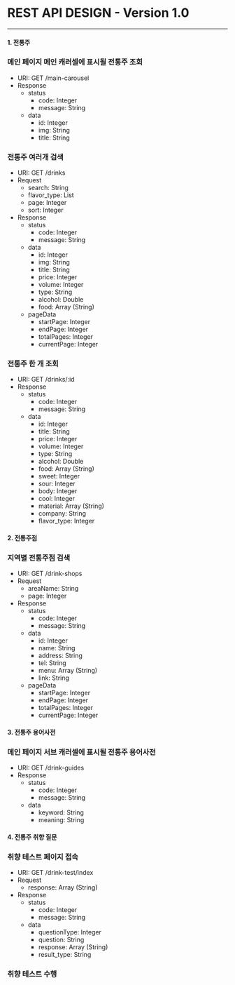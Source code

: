 # REST API DESIGN - Version 1.0

---

#### 1. 전통주
### 메인 페이지 메인 캐러셀에 표시될 전통주 조회

- URI: GET /main-carousel
- Response
  - status
    - code: Integer
    - message: String
  - data
    - id: Integer
    - img: String
    - title: String

### 전통주 여러개 검색

- URI: GET /drinks
- Request
  - search: String
  - flavor_type: List<Integer>
  - page: Integer
  - sort: Integer
- Response
  - status
    - code: Integer
    - message: String
  - data
    - id: Integer
    - img: String
    - title: String
    - price: Integer
    - volume: Integer
    - type: String
    - alcohol: Double
    - food: Array (String)
  - pageData
    - startPage: Integer
    - endPage: Integer
    - totalPages: Integer
    - currentPage: Integer

### 전통주 한 개 조회

- URI: GET /drinks/:id
- Response
  - status
    - code: Integer
    - message: String
  - data
    - id: Integer
    - title: String
    - price: Integer
    - volume: Integer
    - type: String
    - alcohol: Double
    - food: Array (String)
    - sweet: Integer
    - sour: Integer
    - body: Integer
    - cool: Integer
    - material: Array (String)
    - company: String
    - flavor_type: Integer

#### 2. 전통주점
### 지역별 전통주점 검색

- URI: GET /drink-shops
- Request
  - areaName: String
  - page: Integer
- Response
  - status
    - code: Integer
    - message: String
  - data
    - id: Integer
    - name: String
    - address: String
    - tel: String
    - menu: Array (String)
    - link: String
  - pageData
    - startPage: Integer
    - endPage: Integer
    - totalPages: Integer
    - currentPage: Integer

#### 3. 전통주 용어사전
### 메인 페이지 서브 캐러셀에 표시될 전통주 용어사전

- URI: GET /drink-guides
- Response
  - status
    - code: Integer
    - message: String
  - data
    - keyword: String
    - meaning: String

#### 4. 전통주 취향 질문
### 취향 테스트 페이지 접속

- URI: GET /drink-test/index
- Request
  - response: Array (String)
- Response
  - status
    - code: Integer
    - message: String
  - data
    - questionType: Integer
    - question: String
    - response: Array (String)
    - result_type: String

### 취향 테스트 수행